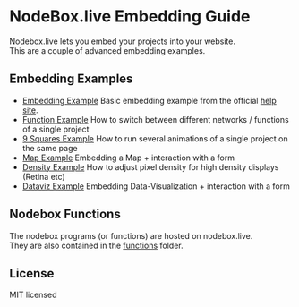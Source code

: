 # NodeBox.live Embedding Guide

Nodebox.live lets you embed your projects into your website.  
This are a couple of advanced embedding examples.  

## Embedding Examples

* [Embedding Example](examples/embedding_example)
  Basic embedding example from the official [help site](https://nodebox.live/help/embedding).
* [Function Example](examples/function_example)
  How to switch between different networks / functions of a single project
* [9 Squares Example](examples/9_squares_example)
  How to run several animations of a single project on the same page
* [Map Example](examples/map_example)
  Embedding a Map + interaction with a form
* [Density Example](examples/density_example)
  How to adjust pixel density for high density displays (Retina etc)
* [Dataviz Example](examples/dataviz_example)
  Embedding Data-Visualization + interaction with a form

## Nodebox Functions

The nodebox programs (or functions) are hosted on nodebox.live.  
They are also contained in the [functions](assets/functions) folder.

## License

MIT licensed

